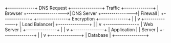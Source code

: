 +-------------+    DNS Request    +---------------+    Traffic    +--------------+
|   Browser   +------------------>|   DNS Server  +--------------->|  Firewall    |
+-------------+                   +---------------+   Encryption  +--------------+
                                                                     |
                                                                     |
                                                                     v
                                                              +---------------+
                                                              |  Load Balancer|
                                                              +---------------+
                                                                     |
                                                                     |
                                                                     v
                                                              +---------------+
                                                              |   Web Server  |
                                                              +---------------+
                                                                     |
                                                                     |
                                                                     v
                                                              +---------------+
                                                              | Application   |
                                                              |   Server      |
                                                              +---------------+
                                                                     |
                                                                     |
                                                                     v
                                                              +---------------+
                                                              |   Database    |
                                                              +---------------+
